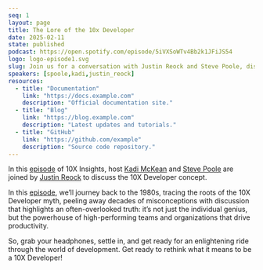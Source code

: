 ```yaml
---
seq: 1
layout: page
title: The Lore of the 10x Developer
date: 2025-02-11
state: published
podcast: https://open.spotify.com/episode/5iVXSoWTv4Bb2k1JFiJS54
logo: logo-episode1.svg
slug: Join us for a conversation with Justin Reock and Steve Poole, discussing just what a 10x developer is, and how to become one.
speakers: [spoole,kadi,justin_reock]
resources:
  - title: "Documentation"
    link: "https://docs.example.com"
    description: "Official documentation site."
  - title: "Blog"
    link: "https://blog.example.com"
    description: "Latest updates and tutorials."
  - title: "GitHub"
    link: "https://github.com/example"
    description: "Source code repository."
---
```


In this [episode]({{page.podcast}}) of 10X Insights, host [Kadi McKean](/people/kadi) and [Steve Poole](/people/spoole) are joined by [Justin Reock](/people/justin_reock) to discuss the 10X Developer concept.

In this [episode]({{page.podcast}}), we’ll journey back to the 1980s, tracing the roots of the 10X Developer myth, peeling away decades of misconceptions with discussion that highlights an often-overlooked truth: it’s not just the individual genius, but the powerhouse of high-performing teams and organizations that drive productivity.

So, grab your headphones, settle in, and get ready for an enlightening ride through the world of development. Get ready to rethink what it means to be a 10X Developer!
